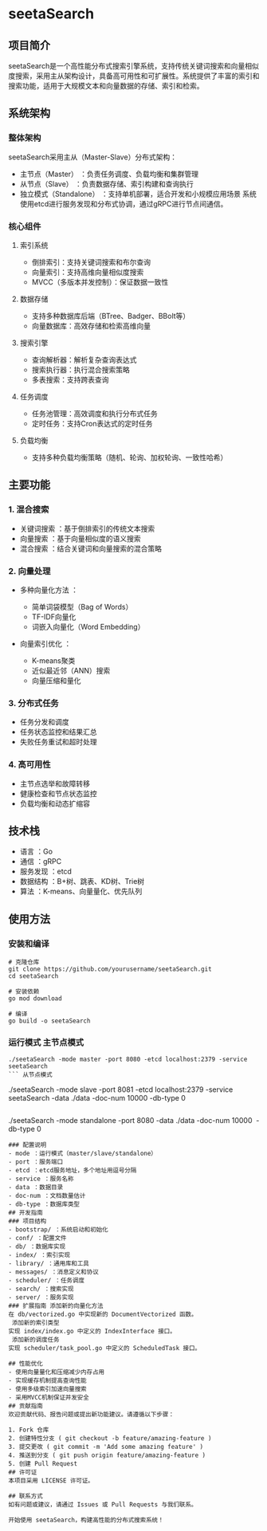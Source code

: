 # seetaSearch
## 项目简介
seetaSearch是一个高性能分布式搜索引擎系统，支持传统关键词搜索和向量相似度搜索，采用主从架构设计，具备高可用性和可扩展性。系统提供了丰富的索引和搜索功能，适用于大规模文本和向量数据的存储、索引和检索。

## 系统架构
### 整体架构
seetaSearch采用主从（Master-Slave）分布式架构：

- 主节点（Master） ：负责任务调度、负载均衡和集群管理
- 从节点（Slave） ：负责数据存储、索引构建和查询执行
- 独立模式（Standalone） ：支持单机部署，适合开发和小规模应用场景
  系统使用etcd进行服务发现和分布式协调，通过gRPC进行节点间通信。

### 核心组件
1. 索引系统

    - 倒排索引：支持关键词搜索和布尔查询
    - 向量索引：支持高维向量相似度搜索
    - MVCC（多版本并发控制）：保证数据一致性
2. 数据存储

    - 支持多种数据库后端（BTree、Badger、BBolt等）
    - 向量数据库：高效存储和检索高维向量
3. 搜索引擎

    - 查询解析器：解析复杂查询表达式
    - 搜索执行器：执行混合搜索策略
    - 多表搜索：支持跨表查询
4. 任务调度

    - 任务池管理：高效调度和执行分布式任务
    - 定时任务：支持Cron表达式的定时任务
5. 负载均衡

    - 支持多种负载均衡策略（随机、轮询、加权轮询、一致性哈希）
## 主要功能
### 1. 混合搜索
- 关键词搜索 ：基于倒排索引的传统文本搜索
- 向量搜索 ：基于向量相似度的语义搜索
- 混合搜索 ：结合关键词和向量搜索的混合策略
### 2. 向量处理
- 多种向量化方法 ：

    - 简单词袋模型（Bag of Words）
    - TF-IDF向量化
    - 词嵌入向量化（Word Embedding）
- 向量索引优化 ：

    - K-means聚类
    - 近似最近邻（ANN）搜索
    - 向量压缩和量化
### 3. 分布式任务
- 任务分发和调度
- 任务状态监控和结果汇总
- 失败任务重试和超时处理
### 4. 高可用性
- 主节点选举和故障转移
- 健康检查和节点状态监控
- 负载均衡和动态扩缩容
## 技术栈
- 语言 ：Go
- 通信 ：gRPC
- 服务发现 ：etcd
- 数据结构 ：B+树、跳表、KD树、Trie树
- 算法 ：K-means、向量量化、优先队列
## 使用方法
### 安装和编译
```
# 克隆仓库
git clone https://github.com/yourusername/seetaSearch.git
cd seetaSearch

# 安装依赖
go mod download

# 编译
go build -o seetaSearch
```
### 运行模式 主节点模式
```
./seetaSearch -mode master -port 8080 -etcd localhost:2379 -service 
seetaSearch
``` 从节点模式
```
./seetaSearch -mode slave -port 8081 -etcd localhost:2379 -service 
seetaSearch -data ./data -doc-num 10000 -db-type 0
``` 独立模式
```
./seetaSearch -mode standalone -port 8080 -data ./data -doc-num 10000 
-db-type 0
```
### 配置说明
- mode ：运行模式（master/slave/standalone）
- port ：服务端口
- etcd ：etcd服务地址，多个地址用逗号分隔
- service ：服务名称
- data ：数据目录
- doc-num ：文档数量估计
- db-type ：数据库类型
## 开发指南
### 项目结构
- bootstrap/ ：系统启动和初始化
- conf/ ：配置文件
- db/ ：数据库实现
- index/ ：索引实现
- library/ ：通用库和工具
- messages/ ：消息定义和协议
- scheduler/ ：任务调度
- search/ ：搜索实现
- server/ ：服务实现
### 扩展指南 添加新的向量化方法
在 db/vectorized.go 中实现新的 DocumentVectorized 函数。
 添加新的索引类型
实现 index/index.go 中定义的 IndexInterface 接口。
 添加新的调度任务
实现 scheduler/task_pool.go 中定义的 ScheduledTask 接口。

## 性能优化
- 使用向量量化和压缩减少内存占用
- 实现缓存机制提高查询性能
- 使用多级索引加速向量搜索
- 采用MVCC机制保证并发安全
## 贡献指南
欢迎贡献代码、报告问题或提出新功能建议。请遵循以下步骤：

1. Fork 仓库
2. 创建特性分支 ( git checkout -b feature/amazing-feature )
3. 提交更改 ( git commit -m 'Add some amazing feature' )
4. 推送到分支 ( git push origin feature/amazing-feature )
5. 创建 Pull Request
## 许可证
本项目采用 LICENSE 许可证。

## 联系方式
如有问题或建议，请通过 Issues 或 Pull Requests 与我们联系。

开始使用 seetaSearch，构建高性能的分布式搜索系统！